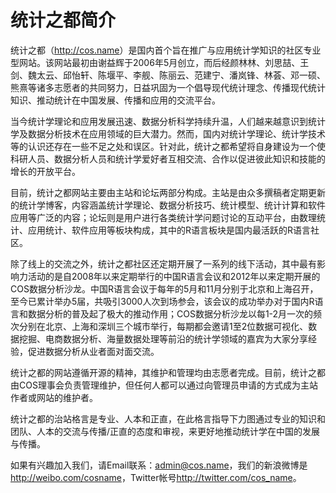 # 统计之都简介

<!-- 邱怡轩初稿，谢益辉一次修订，林荟、邓一硕二次修订 -->

统计之都（<http://cos.name>）是国内首个旨在推广与应用统计学知识的社区专业型网站。该网站最初由谢益辉于2006年5月创立，而后经颜林林、刘思喆、王剑、魏太云、邱怡轩、陈堰平、李舰、陈丽云、范建宁、潘岚锋、林荟、邓一硕、熊熹等诸多志愿者的共同努力，日益巩固为一个倡导现代统计理念、传播现代统计知识、推动统计在中国发展、传播和应用的交流平台。

当今统计学理论和应用发展迅速、数据分析科学持续升温，人们越来越意识到统计学及数据分析技术在应用领域的巨大潜力。然而，国内对统计学理论、统计学技术等的认识还存在一些不足之处和误区。针对此，统计之都希望将自身建设为一个使科研人员、数据分析人员和统计学爱好者互相交流、合作以促进彼此知识和技能的增长的开放平台。

目前，统计之都网站主要由主站和论坛两部分构成。主站是由众多撰稿者定期更新的统计学博客，内容涵盖统计学理论、数据分析技巧、统计模型、统计计算和软件应用等广泛的内容；论坛则是用户进行各类统计学问题讨论的互动平台，由数理统计、应用统计、软件应用等板块构成，其中的R语言板块是国内最活跃的R语言社区。

除了线上的交流之外，统计之都社区还定期开展了一系列的线下活动，其中最有影响力活动的是自2008年以来定期举行的中国R语言会议和2012年以来定期开展的COS数据分析沙龙。中国R语言会议于每年的5月和11月分别于北京和上海召开，至今已累计举办5届，共吸引3000人次到场参会，该会议的成功举办对于国内R语言和数据分析的普及起了极大的推动作用；COS数据分析沙龙以每1-2月一次的频次分别在北京、上海和深圳三个城市举行，每期都会邀请1至2位数据可视化、数据挖掘、电商数据分析、海量数据处理等前沿的统计学领域的嘉宾为大家分享经验，促进数据分析从业者面对面交流。

统计之都的网站遵循开源的精神，其维护和管理均由志愿者完成。目前，统计之都由COS理事会负责管理维护，但任何人都可以通过向管理员申请的方式成为主站作者或网站的维护者。

统计之都的治站格言是专业、人本和正直，在此格言指导下力图通过专业的知识和团队、人本的交流与传播/正直的态度和审视，来更好地推动统计学在中国的发展与传播。

如果有兴趣加入我们，请Email联系：admin@cos.name，我们的新浪微博是<http://weibo.com/cosname>，Twitter帐号<http://twitter.com/cos_name>。
